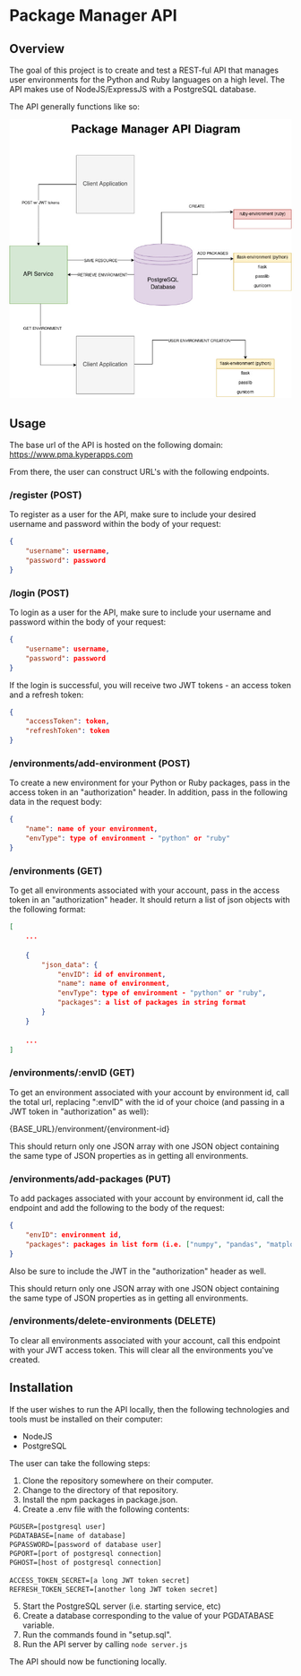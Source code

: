 # Package Manager API

## Overview
The goal of this project is to create and test a REST-ful API that manages user environments for the Python and Ruby languages on a high level. The API makes use of NodeJS/ExpressJS with a PostgreSQL database.

The API generally functions like so:

![](/Package%20Manager%20API%20Diagram.jpg)

## Usage

The base url of the API is hosted on the following domain: https://www.pma.kyperapps.com

From there, the user can construct URL's with the following endpoints.

### /register (POST)

To register as a user for the API, make sure to include your desired username and password within the body of your request:

```json
{
    "username": username,
    "password": password
}
```

### /login (POST)

To login as a user for the API, make sure to include your username and password within the body of your request:

```json
{
    "username": username,
    "password": password
}
```

If the login is successful, you will receive two JWT tokens - an access token and a refresh token:

```json
{
    "accessToken": token,
    "refreshToken": token
}
```

### /environments/add-environment (POST)

To create a new environment for your Python or Ruby packages, pass in the access token in an "authorization" header. In addition, pass in the following data in the request body:

```json
{
    "name": name of your environment,
    "envType": type of environment - "python" or "ruby"
}
```

### /environments (GET)

To get all environments associated with your account, pass in the access token in an "authorization" header. It should return a list of json objects with the following format:

```json
[
    ...

    {
        "json_data": {
            "envID": id of environment,
            "name": name of environment,
            "envType": type of environment - "python" or "ruby",
            "packages": a list of packages in string format
        }
    }

    ...
]
```

### /environments/:envID (GET)

To get an environment associated with your account by environment id, call the total url, replacing ":envID" with the id of your choice (and passing in a JWT token in "authorization" as well):

{BASE_URL}/environment/{environment-id}

This should return only one JSON array with one JSON object containing the same type of JSON properties as in getting all environments.

### /environments/add-packages (PUT)

To add packages associated with your account by environment id, call the endpoint and add the following to the body of the request:

```json
{
    "envID": environment id,
    "packages": packages in list form (i.e. ["numpy", "pandas", "matplotlib"])
}
```

Also be sure to include the JWT in the "authorization" header as well.

This should return only one JSON array with one JSON object containing the same type of JSON properties as in getting all environments.

### /environments/delete-environments (DELETE)

To clear all environments associated with your account, call this endpoint with your JWT access token. This will clear all the environments you've created.

## Installation
If the user wishes to run the API locally, then the following technologies and tools must be installed on their computer:
* NodeJS
* PostgreSQL

The user can take the following steps:
1. Clone the repository somewhere on their computer.
2. Change to the directory of that repository.
3. Install the npm packages in package.json.
4. Create a .env file with the following contents:

```shell
PGUSER=[postgresql user]
PGDATABASE=[name of database]
PGPASSWORD=[password of database user]
PGPORT=[port of postgresql connection]
PGHOST=[host of postgresql connection]

ACCESS_TOKEN_SECRET=[a long JWT token secret]
REFRESH_TOKEN_SECRET=[another long JWT token secret]
```

5. Start the PostgreSQL server (i.e. starting service, etc)
6. Create a database corresponding to the value of your PGDATABASE variable.
7. Run the commands found in "setup.sql".
8. Run the API server by calling ```node server.js```

The API should now be functioning locally.

